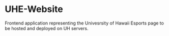 # UHE-Website

Frontend application representing the Univesrsity of Hawaii Esports page to be hosted and deployed on UH servers.
